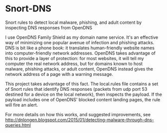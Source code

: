 Snort-DNS
=========

Snort rules to detect local malware, phishing, and adult content by inspecting DNS responses from OpenDNS

I use OpenDNS Family Shield as my domain name service. It's an effective way of minimizing one popular avenue of infection and phishing attacks. DNS is bit like a phone book: it translates human-friendly website names into computer-friendly network addresses. OpenDNS takes advantage of this to provide a layer of protection: for most websites, it will tell my computer the real network address, but for domains known to host malware, phishing attacks, or adult content, OpenDNS instead gives the network address of a page with a warning message.

This project takes advantage of this fact. The local.rules file contains a set of Snort rules that identify DNS responses (packets from udp port 53 destined for a device on the local network), then inspects the payload. If the payload includes one of OpenDNS' blocked content landing pages, the rule will fire an alert.

For more details on how this works, and suggested improvements, see http://dnlongen.blogspot.com/2015/01/detecting-malware-through-dns-queries.html
